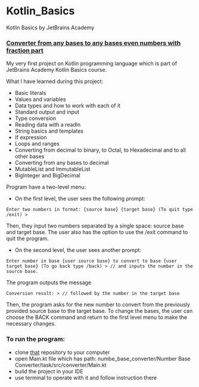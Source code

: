 # Kotlin_Basics
Kotlin Basics by JetBrains Academy


### [Converter from any bases to any bases even numbers with fraction part](https://github.com/VukolRo/Kotlin_Basics/tree/main/number_base_converter)
My very first project on Kotlin programming language which is part of JetBrains Academy Kotlin Basics course.

What I have learned during this project:
- Basic literals
- Values and variables
- Data types and how to work with each of it
- Standard output and input
- Type conversion
- Reading data with a readln
- String basics and templates
- If expression
- Loops and ranges
- Converting from decimal to binary, to Octal, to Hexadecimal and to all other bases
- Converting from any bases to decimal
- MutableList and ImmutableList
- BigInteger and BigDecimal

Program have a two-level menu:
- On the first level, the user sees the following prompt: 
```
Enter two numbers in format: {source base} {target base} (To quit type /exit) >
```
Then, they input two numbers separated by a single space: source base and target base. The user also has the option to use the /exit command to quit the program.

- On the second level, the user sees another prompt:
```
Enter number in base {user source base} to convert to base {user target base} (To go back type /back) > // and inputs the number in the source base.
```
The program outputs the message 
```
Conversion result: > // followed by the number in the target base
```
Then, the program asks for the new number to convert from the previously provided source base to the target base. To change the bases, the user can choose the BACK command and return to the first level menu to make the necessary changes.

### To run the program:
- clone [that](https://github.com/VukolRo/Kotlin_Basics/tree/main/number_base_converter) repository to your computer
- open Main.kt file which has path: numbe_base_converter/Number Base Converter/task/src/converter/Main.kt
- build the project in your IDE
- use terminal to operate with it and follow instruction there
